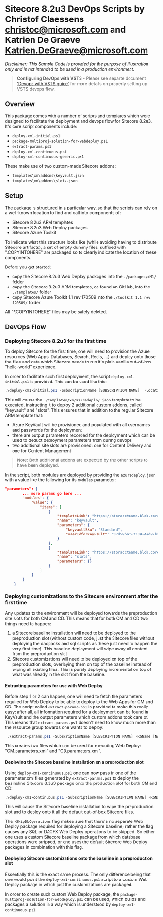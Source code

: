 # Sitecore 8.2u3 DevOps Scripts by Christof Claessens <christoc@microsoft.com> and Katrien De Graeve <Katrien.DeGraeve@microsoft.com>

_Disclaimer: This Sample Code is provided for the purpose of illustration only and is not intended to be used in a production environment._ 

> **Configuring DevOps with VSTS** - Please see separte document ['Devops with VSTS guide'](vstsdevops.MD) for more details on properly setting up VSTS devops flow.

## Overview

This package comes with a number of scripts and templates which were designed to facilitate the deployment and devops flow for Sitecore 8.2u3.   It's core script components include:
- `deploy.xm1-initial.ps1`
- `package-multiproj-solution-for-webdeploy.ps1`
- `extract-params.ps1`
- `deploy-xm1-continuous.ps1`
- `deploy-xm1-continuous-generic.ps1`

These make use of two custom-made Sitecore addons:
- `templates\xm\addons\keyvault.json`
- `templates\xm\addons\slots.json`

## Setup

The package is structured in a particular way, so that the scripts can rely on a well-known location to find and call into components of:
- Sitecore 8.2u3 ARM templates
- Sitecore 8.2u3 Web Deploy packages
- Sitecore Azure Toolkit

To indicate what this structure looks like (while avoiding having to distribute Sitecore artifacts), a set of empty dummy files, suffixed with ".COPYINTOHERE" are packaged so to clearly indicate the location of these components.

Before you get started:
- copy the Sitecore 8.2u3 Web Deploy packages into the `./packages/xM1/` folder
- copy the Sitecore 8.2u3 ARM templates, as found on GitHub, into the `./templates/` folder
- copy Sitecore Azure Toolkit 1.1 rev 170509 into the `./toolkit 1.1 rev 170509/` folder 

All "*.COPYINTOHERE" files may be safely deleted.

## DevOps Flow

### Deploying Sitecore 8.2u3 for the first time

To deploy Sitecore for the first time, one will need to provision the Azure resources (Web Apps, Databases, Search, Redis, ...) and deploy onto those the files and data which Sitecore needs to run it's plain vanilla out-of-box "hello-world" experience.

In order to facilitate such first deployment, the script `deploy-xm1-initial.ps1` is provided.  This can be used like this:

```powershell
.\deploy-xm1-initial.ps1 -SubscriptionName [SUBSCRIPTION NAME]  -Location [LOCATION] -ResourcePrefix [RESOURCE PREFIX] -SqlServerLogin [SQL LOGIN USER NAME] -PathToSitecoreLicenseFile [LICENSE FILE LOCATION]
```

This will cause the `./templates/xm/azuredeploy.json` template to be executed, instructing it to deploy 2 additional custom addons, called "keyvault" and "slots".  This ensures that in addition to the regular Sitecore ARM template that:
- Azure KeyVault will be provisioned and populated with all usernames and passwords for the deployment
- there are output parameters recorded for the deployment which can be used to deduct deployment parameters from during devops
- two additional site slots are provisioned: one for Content Delivery and one for Content Management

> Note: Both additional addons are expected by the other scripts to have been deployed.

In the script, both modules are deployed by providing the `azuredeploy.json` with a value like the following for its `modules` parameter:

```json
"parameters": {
        ... more params go here ...
        "modules": {
            "value": {
                "items": [
                    {
                        "templateLink": "https://storacctname.blob.core.windows.net/tempsitecore823templates/addons/keyvault.json?sv=..sastoken..",
                        "name": "keyvault",
                        "parameters": {
                            "keyvaultSku": "Standard",
                            "userIdforKeyvault": "37d58ba2-3339-4ed8-baa0-b5843c39ed0b"
                        }
                    },
                    {
                        "templateLink": "https://storacctname.blob.core.windows.net/tempsitecore823templates/addons/slots.json?sv=..sastoken..",
                        "name": "slots",
                        "parameters": {}
                    }
                ]
            }
        }
    }
```

### Deploying customizations to the Sitecore environment after the first time

Any updates to the environment will be deployed towards the preproduction site slots for both CM and CD.  This means that for both CM and CD two things need to happen:
1) a Sitecore baseline installation will need to be deployed to the preproduction slot (without custom code, just the Sitecore files without deploying the dacpacks and sql scripts as these just need to happen the very first time).  This baseline deployment will wipe away all content from the preproduction slot
2) Sitecore customizations will need to be deployed on top of the preproduction slots, overlaying them on top of the baseline instead of wiping all existing files.  This is purely deploying incremental on top of what was already in the slot from the baseline.

#### Extracting parameters for use with Web Deploy

Before step 1 or 2 can happen, one will need to fetch the parameters required for Web Deploy to be able to deploy to the Web Apps for CM and CD.  The script called `extract-params.ps1` is provided to make this really easy: after all, all information required for a deployment can be found in KeyVault and the output parameters which custom addons took care of.  This means that `extract-params.ps1` doesn't need to know much more than the resource group towards one wants to deploy: 

```powershell
 .\extract-params.ps1 -SubscriptionName [SUBSCRIPTION NAME] -RGName [NAME OF RESOURCE GROUP] -Location [LOCATION] -PathToSitecoreLicenseFile [PATH TO LICENSE XML]
```

This creates two files which can be used for executing Web Deploy: "CM.parameters.xml" and "CD.parameters.xml".

#### Deploying the Sitecore baseline installation on a preproduction slot

Using `deploy-xm1-continuous.ps1` one can now pass in one of the parameter.xml files generated by `extract-params.ps1` to deploy the basineline Sitecore 8.2u3 package onto the production slot for both CM and CD:

```powershell
.\deploy-xm1-continuous.ps1 -SubscriptionName [SUBSCRIPTION NAME] -RGName [NAME OF RESOURCE GROUP] -PackageLocation [LOCATION TO SITECORE 8.2 .SCWDP.ZIP PACKAGE] -ParamsFileLocation [LOCATION OF PARAM FILE FOR CM OR CD] -Role [CM or CD] -SkipDbOperations
```

This will cause the Sitecore baseline installation to wipe the preproduction slot and to deploy onto it all the default out-of-box Sitecore files.

The `-SkipDbOperations` flag makes sure that there's no separate Web Deploy package required for deploying a Sitecore baseline; rather the flag causes any SQL or DACFX Web Deploy operations to be skipped.  So either one uses a custom Sitecore baseline package from which database operations were stripped, or one uses the default Sitecore Web Deploy packages in combination with this flag.

#### Deploying Sitecore customizations onto the baseline in a preproduction slot

Essentially this is the exact same process.  The only difference being that one would point the `deploy-xm1-continuous.ps1` script to a custom Web Deploy package in which just the customizations are packaged.

In order to create such custom Web Deploy package, the `package-multiproj-solution-for-webdeploy.ps1` can be used, which builds and packages a solution in a way which is understood by `deploy-xm1-continuous.ps1`.




